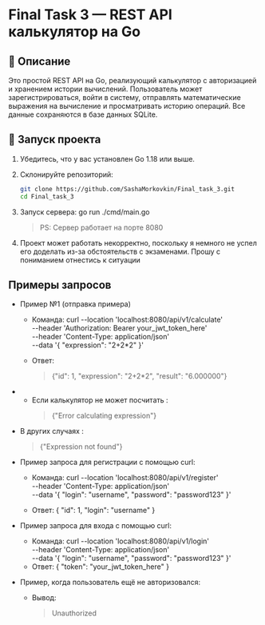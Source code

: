 # Final Task 3 — REST API калькулятор на Go

## 📌 Описание

Это простой REST API на Go, реализующий калькулятор с авторизацией и хранением истории вычислений. Пользователь может зарегистрироваться, войти в систему, отправлять математические выражения на вычисление и просматривать историю операций. Все данные сохраняются в базе данных SQLite.

## 🚀 Запуск проекта

1. Убедитесь, что у вас установлен Go 1.18 или выше.
2. Склонируйте репозиторий:
   ```bash
   git clone https://github.com/SashaMorkovkin/Final_task_3.git
   cd Final_task_3
3. Запуск сервера:
    go run ./cmd/main.go
   > PS: Сервер работает на порте 8080

4. Проект может работать некорректно, поскольку я немного не успел его доделать из-за обстоятельств с экзаменами.
   Прошу с пониманием отнестись к ситуации

## Примеры запросов
+ Пример №1 (отправка примера)
    + Команда:
        curl --location 'localhost:8080/api/v1/calculate' \
         --header 'Authorization: Bearer your_jwt_token_here' \
         --header 'Content-Type: application/json' \
         --data '{
           "expression": "2+2*2"
        }'


    + Ответ:
        >{"id": 1, "expression": "2+2*2", "result": "6.000000"}

+ + Если калькулятор не может посчитать :
    >{"Error calculating expression"}
+ В других случаях :
    >{"Expression not found"}

+ Пример запроса для регистрации с помощью curl:
  + Команда:
       curl --location 'localhost:8080/api/v1/register' \
      --header 'Content-Type: application/json' \
      --data '{
        "login": "username",
        "password": "password123"
      }'

  + Ответ:
       {
        "id": 1,
        "login": "username"
      }

+ Пример запроса для входа с помощью curl:
   + Команда:
          curl --location 'localhost:8080/api/v1/login' \
         --header 'Content-Type: application/json' \
         --data '{
           "login": "username",
           "password": "password123"
         }'
  + Ответ:
          {
           "token": "your_jwt_token_here"
         }

+ Пример, когда пользователь ещё не авторизовался:
  + Вывод:
       > Unauthorized
  




